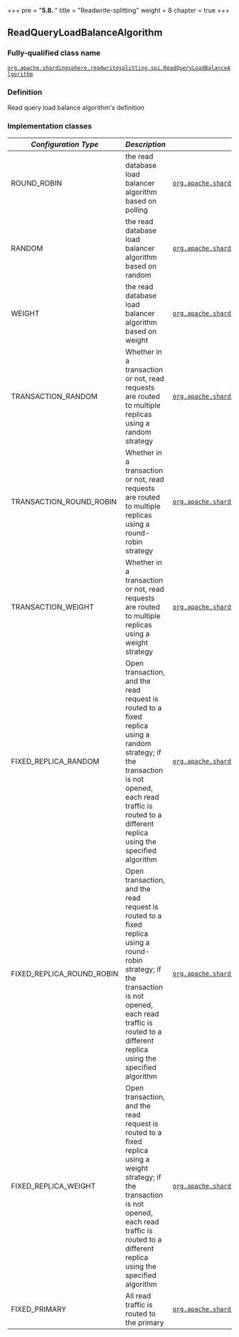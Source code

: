 +++
pre = "<b>5.8. </b>"
title = "Readwrite-splitting"
weight = 8
chapter = true
+++

## ReadQueryLoadBalanceAlgorithm

### Fully-qualified class name

[`org.apache.shardingsphere.readwritesplitting.spi.ReadQueryLoadBalanceAlgorithm`](https://github.com/apache/shardingsphere/blob/master/features/readwrite-splitting/api/src/main/java/org/apache/shardingsphere/readwritesplitting/spi/ReadQueryLoadBalanceAlgorithm.java)

### Definition

Read query load balance algorithm's definition

### Implementation classes

| *Configuration Type*      | *Description*                                                                                                                                                                                                        | *Fully-qualified class name* |
| ------------------------- | -------------------------------------------------------------------------------------------------------------------------------------------------------------------------------------------------------------------- | ---------------------------- |
| ROUND_ROBIN               | the read database load balancer algorithm based on polling                                                                                                                                                           | [`org.apache.shardingsphere.readwritesplitting.algorithm.loadbalance.RoundRobinReadQueryLoadBalanceAlgorithm`](https://github.com/apache/shardingsphere/blob/master/features/readwrite-splitting/core/src/main/java/org/apache/shardingsphere/readwritesplitting/algorithm/loadbalance/RoundRobinReadQueryLoadBalanceAlgorithm.java) |
| RANDOM                    | the read database load balancer algorithm based on random                                                                                                                                                            | [`org.apache.shardingsphere.readwritesplitting.algorithm.loadbalance.RandomReadQueryLoadBalanceAlgorithm`](https://github.com/apache/shardingsphere/blob/master/features/readwrite-splitting/core/src/main/java/org/apache/shardingsphere/readwritesplitting/algorithm/loadbalance/RandomReadQueryLoadBalanceAlgorithm.java) |
| WEIGHT                    | the read database load balancer algorithm based on weight                                                                                                                                                            | [`org.apache.shardingsphere.readwritesplitting.algorithm.loadbalance.WeightReadQueryLoadBalanceAlgorithm`](https://github.com/apache/shardingsphere/blob/master/features/readwrite-splitting/core/src/main/java/org/apache/shardingsphere/readwritesplitting/algorithm/loadbalance/WeightReadQueryLoadBalanceAlgorithm.java) |
| TRANSACTION_RANDOM        | Whether in a transaction or not, read requests are routed to multiple replicas using a random strategy                                                                                                               | [`org.apache.shardingsphere.readwritesplitting.algorithm.loadbalance.TransactionRandomReadQueryLoadBalanceAlgorithm`](https://github.com/apache/shardingsphere/blob/master/features/readwrite-splitting/core/src/main/java/org/apache/shardingsphere/readwritesplitting/algorithm/loadbalance/TransactionRandomReadQueryLoadBalanceAlgorithm.java) |
| TRANSACTION_ROUND_ROBIN   | Whether in a transaction or not, read requests are routed to multiple replicas using a round-robin strategy                                                                                                          | [`org.apache.shardingsphere.readwritesplitting.algorithm.loadbalance.TransactionRoundRobinReadQueryLoadBalanceAlgorithm`](https://github.com/apache/shardingsphere/blob/master/features/readwrite-splitting/core/src/main/java/org/apache/shardingsphere/readwritesplitting/algorithm/loadbalance/TransactionRoundRobinReadQueryLoadBalanceAlgorithm.java) |
| TRANSACTION_WEIGHT        | Whether in a transaction or not, read requests are routed to multiple replicas using a weight strategy                                                                                                               | [`org.apache.shardingsphere.readwritesplitting.algorithm.loadbalance.TransactionWeightReadQueryLoadBalanceAlgorithm`](https://github.com/apache/shardingsphere/blob/master/features/readwrite-splitting/core/src/main/java/org/apache/shardingsphere/readwritesplitting/algorithm/loadbalance/TransactionWeightReadQueryLoadBalanceAlgorithm.java) |
| FIXED_REPLICA_RANDOM      | Open transaction, and the read request is routed to a fixed replica using a random strategy; if the transaction is not opened, each read traffic is routed to a different replica using the specified algorithm      | [`org.apache.shardingsphere.readwritesplitting.algorithm.loadbalance.FixedReplicaRandomReadQueryLoadBalanceAlgorithm`](https://github.com/apache/shardingsphere/blob/master/features/readwrite-splitting/core/src/main/java/org/apache/shardingsphere/readwritesplitting/algorithm/loadbalance/FixedReplicaRandomReadQueryLoadBalanceAlgorithm.java) |
| FIXED_REPLICA_ROUND_ROBIN | Open transaction, and the read request is routed to a fixed replica using a round-robin strategy; if the transaction is not opened, each read traffic is routed to a different replica using the specified algorithm | [`org.apache.shardingsphere.readwritesplitting.algorithm.loadbalance.FixedReplicaRoundRobinReadQueryLoadBalanceAlgorithm`](https://github.com/apache/shardingsphere/blob/master/features/readwrite-splitting/core/src/main/java/org/apache/shardingsphere/readwritesplitting/algorithm/loadbalance/FixedReplicaRoundRobinReadQueryLoadBalanceAlgorithm.java) |
| FIXED_REPLICA_WEIGHT      | Open transaction, and the read request is routed to a fixed replica using a weight strategy; if the transaction is not opened, each read traffic is routed to a different replica using the specified algorithm      | [`org.apache.shardingsphere.readwritesplitting.algorithm.loadbalance.FixedReplicaWeightReadQueryLoadBalanceAlgorithm`](https://github.com/apache/shardingsphere/blob/master/features/readwrite-splitting/core/src/main/java/org/apache/shardingsphere/readwritesplitting/algorithm/loadbalance/FixedReplicaWeightReadQueryLoadBalanceAlgorithm.java) |
| FIXED_PRIMARY             | All read traffic is routed to the primary                                                                                                                                                                            | [`org.apache.shardingsphere.readwritesplitting.algorithm.loadbalance.FixedPrimaryReadQueryLoadBalanceAlgorithm`](https://github.com/apache/shardingsphere/blob/master/features/readwrite-splitting/core/src/main/java/org/apache/shardingsphere/readwritesplitting/algorithm/loadbalance/FixedPrimaryReadQueryLoadBalanceAlgorithm.java) |
